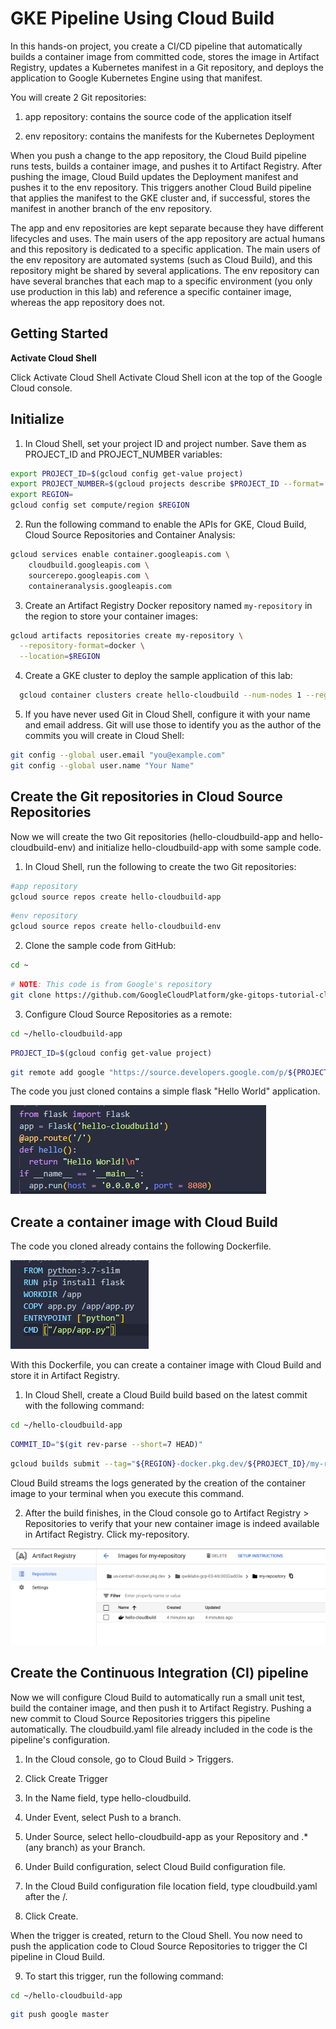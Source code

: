 # GKE Pipeline Using Cloud Build

In this hands-on project, you create a CI/CD pipeline that automatically builds a container image from committed code, stores the image in Artifact Registry, updates a Kubernetes manifest in a Git repository, and deploys the application to Google Kubernetes Engine using that manifest.

You will create 2 Git repositories:

1. app repository: contains the source code of the application itself

2. env repository: contains the manifests for the Kubernetes Deployment

When you push a change to the app repository, the Cloud Build pipeline runs tests, builds a container image, and pushes it to Artifact Registry. After pushing the image, Cloud Build updates the Deployment manifest and pushes it to the env repository. This triggers another Cloud Build pipeline that applies the manifest to the GKE cluster and, if successful, stores the manifest in another branch of the env repository.

The app and env repositories are kept separate because they have different lifecycles and uses. The main users of the app repository are actual humans and this repository is dedicated to a specific application. The main users of the env repository are automated systems (such as Cloud Build), and this repository might be shared by several applications. The env repository can have several branches that each map to a specific environment (you only use production in this lab) and reference a specific container image, whereas the app repository does not.

## Getting Started

**Activate Cloud Shell**

Click Activate Cloud Shell Activate Cloud Shell icon at the top of the Google Cloud console.

## Initialize 

1. In Cloud Shell, set your project ID and project number. Save them as PROJECT_ID and PROJECT_NUMBER variables:

```bash
export PROJECT_ID=$(gcloud config get-value project)
export PROJECT_NUMBER=$(gcloud projects describe $PROJECT_ID --format='value(projectNumber)')
export REGION=
gcloud config set compute/region $REGION
```
2. Run the following command to enable the APIs for GKE, Cloud Build, Cloud Source Repositories and Container Analysis:
```bash
gcloud services enable container.googleapis.com \
    cloudbuild.googleapis.com \
    sourcerepo.googleapis.com \
    containeranalysis.googleapis.com
```

3. Create an Artifact Registry Docker repository named `my-repository` in the region to store your container images:
```bash
gcloud artifacts repositories create my-repository \
  --repository-format=docker \
  --location=$REGION
```

4. Create a GKE cluster to deploy the sample application of this lab:

```bash
  gcloud container clusters create hello-cloudbuild --num-nodes 1 --region $REGION
```

5. If you have never used Git in Cloud Shell, configure it with your name and email address. Git will use those to identify you as the author of the commits you will create in Cloud Shell:

```bash
git config --global user.email "you@example.com"
git config --global user.name "Your Name"
```

## Create the Git repositories in Cloud Source Repositories

Now we will create the two Git repositories (hello-cloudbuild-app and hello-cloudbuild-env) and initialize hello-cloudbuild-app with some sample code.

1. In Cloud Shell, run the following to create the two Git repositories:
```bash
#app repository
gcloud source repos create hello-cloudbuild-app
```
```bash
#env repository
gcloud source repos create hello-cloudbuild-env
```

2. Clone the sample code from GitHub: 

```bash
cd ~
```
```bash
# NOTE: This code is from Google's repository
git clone https://github.com/GoogleCloudPlatform/gke-gitops-tutorial-cloudbuild hello-cloudbuild-app
```

3. Configure Cloud Source Repositories as a remote:
```bash
cd ~/hello-cloudbuild-app
```

```bash
PROJECT_ID=$(gcloud config get-value project)
```

```bash
git remote add google "https://source.developers.google.com/p/${PROJECT_ID}/r/hello-cloudbuild-app"
```

The code you just cloned contains a simple flask "Hello World" application.

![](https://github.com/yusufmunircloud/AWS-Projects/blob/main/img/general/Screenshot%202024-01-19%20224201.png?raw=true)

## Create a container image with Cloud Build

The code you cloned already contains the following Dockerfile.

![](https://github.com/yusufmunircloud/AWS-Projects/blob/main/img/general/Screenshot%202024-01-19%20224559.png?raw=true)

With this Dockerfile, you can create a container image with Cloud Build and store it in Artifact Registry.

1. In Cloud Shell, create a Cloud Build build based on the latest commit with the following command:

```bash
cd ~/hello-cloudbuild-app
```

```bash
COMMIT_ID="$(git rev-parse --short=7 HEAD)"
```

```bash
gcloud builds submit --tag="${REGION}-docker.pkg.dev/${PROJECT_ID}/my-repository/hello-cloudbuild:${COMMIT_ID}" .
```
Cloud Build streams the logs generated by the creation of the container image to your terminal when you execute this command.

2. After the build finishes, in the Cloud console go to Artifact Registry > Repositories to verify that your new container image is indeed available in Artifact Registry. Click my-repository.

![](https://github.com/yusufmunircloud/AWS-Projects/blob/main/img/general/Screenshot%202024-01-19%20225328.png?raw=true)

## Create the Continuous Integration (CI) pipeline

Now we will configure Cloud Build to automatically run a small unit test, build the container image, and then push it to Artifact Registry. Pushing a new commit to Cloud Source Repositories triggers this pipeline automatically. The cloudbuild.yaml file already included in the code is the pipeline's configuration.

1. In the Cloud console, go to Cloud Build > Triggers.

2. Click Create Trigger

3. In the Name field, type hello-cloudbuild.

4. Under Event, select Push to a branch.

5. Under Source, select hello-cloudbuild-app as your Repository and .* (any branch) as your Branch.

6. Under Build configuration, select Cloud Build configuration file.

7. In the Cloud Build configuration file location field, type cloudbuild.yaml after the /.

8. Click Create.

When the trigger is created, return to the Cloud Shell. You now need to push the application code to Cloud Source Repositories to trigger the CI pipeline in Cloud Build.

9. To start this trigger, run the following command:
```bash
cd ~/hello-cloudbuild-app
```
```bash
git push google master
```
